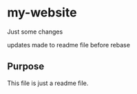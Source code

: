 # my-website
Just some changes

updates made to readme file before rebase

## Purpose

This file is just a readme file.
